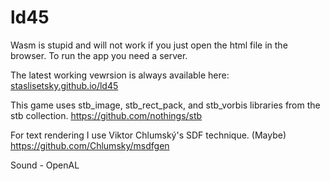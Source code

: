 # ld45

Wasm is stupid and will not work if you just open the html file in the browser. To run the app you need a server.

The latest working vewrsion is always available here:
[staslisetsky.github.io/ld45](https://staslisetsky.github.io/ld45/)

This game uses stb_image, stb_rect_pack, and stb_vorbis libraries from the stb collection.
https://github.com/nothings/stb

For text rendering I use Viktor Chlumský's SDF technique. (Maybe)
https://github.com/Chlumsky/msdfgen

Sound - OpenAL
